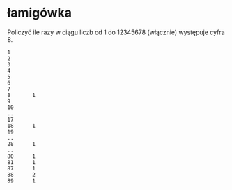 # łamigówka

Policzyć ile razy w ciągu liczb od 1 do 12345678 (włącznie) występuje cyfra 8.

```
1
2
3
4
5
6
7
8       1
9
10
..
17
18      1
19 
..
28      1
..
80      1
81      1
87      1
88      2
89      1
```
